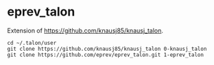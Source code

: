 # eprev_talon

Extension of https://github.com/knausj85/knausj_talon.

```
cd ~/.talon/user
git clone https://github.com/knausj85/knausj_talon 0-knausj_talon
git clone https://github.com/eprev/eprev_talon.git 1-eprev_talon
```
